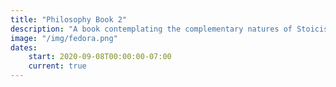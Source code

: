 ```yaml
---
title: "Philosophy Book 2"
description: "A book contemplating the complementary natures of Stoicism and Taoism for everyday life"
image: "/img/fedora.png"
dates:
    start: 2020-09-08T00:00:00-07:00
    current: true
---
```

